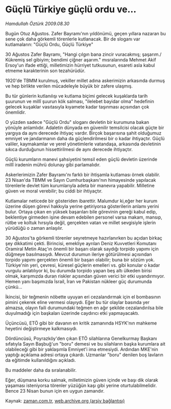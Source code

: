 # Güçlü Türkiye güçlü ordu ve...

*Hamdullah Öztürk 2009.08.30*

<tr><td class="metin" colspan="2" style="padding-top: 20px; padding-left: 5px; padding-right: 10px;">Bugün Otuz Ağustos. Zafer Bayramı'nın yıldönümü, geçen yıllara nazaran bu sene çok daha görkemli törenlerle kutlanacak. Bir de sloganı var kutlamaların: "Güçlü Ordu, Güçlü Türkiye"</td></tr><tr><td class="metin" colspan="2" style="padding-top: 20px; padding-left: 5px; padding-right: 10px;"><p>30 Ağustos Zafer Bayramı, "Hangi çılgın bana zincir vuracakmış; şaşarım./ Kükremiş sel gibiyim; bendimi çiğner aşarım." mısralarında Mehmet Akif Ersoy'un ifade ettiği, milletimizin hürriyet tutkusunun, esareti asla kabul etmeme karakterinin son tezahürüdür.
<p>1920'de TBMM kurulmuş, vekiller millet adına askerimizin arkasında durmuş ve hep birlikte verilen mücadeleyle büyük bir zafere ulaşmış.
<p>Bu tür günlerin kutlanılışı ve kutlama biçimi gelecek kuşaklarda tarih şuurunun ve millî şuurun kök salması, "ilelebet bayidar olma" hedefinin gelecek kuşaklar vasıtasıyla kıyamete kadar taşınması açısından çok önemlidir.
<p>O yüzden sadece "Güçlü Ordu" sloganı devletin bir kurumuna bakan yönüyle anlamlıdır. Adaletin dünyada en güvenilir temsilcisi olacak güçte bir yargıya da aynı derecede ihtiyaç vardır. Birçok başarısına şahit olduğumuz emniyet ve jandarmanın daha da güçlendirilmesi bir o kadar ihtiyaçtır. Güçlü valiler, kaymakamlar ve yerel yönetimlerle vatandaşa, arkasında devletinin sıkıca durduğunun hissettirilmesi de aynı derecede ihtiyaçtır.
<p>Güçlü kurumların manevi şahsiyetini temsil eden güçlü devletin üzerinde millî iradenin mührü dolunay gibi parlamalıdır.
<p>Askerlerimizin Zafer Bayramı'nı farklı bir ihtişamla kutlaması örnek olabilir. 23 Nisan'da TBMM ve Sayın Cumhurbaşkanı'nın himayesinde yapılacak törenlerle devlet tüm kurumlarıyla adeta bir manevra yapabilir. Milletine güven ve moral verebilir; bu ciddi bir ihtiyaçtır.
<p>Kutlamalar neticede bir gösteriden ibarettir. Malumdur ki,eğer her kurum üzerine düşen görevi hakkıyla yerine getiriyorsa gösterilerin anlamı yerini bulur. Ortaya çıkan en yüksek başarıları bile görevinin gereği kabul edip, beklentiye girmeden işine devam edebilen personel varsa makam, mansıp, rütbe ve koltuk hırsıyla değil, gerçekten vatan ve millet sevgisiyle işlerin yürüdüğü o zaman anlaşılır.
<p>30 Ağustos'ta görkemli törenler seyretmeye hazırlanırken bu açıdan birkaç şey dikkatimi çekti. Birincisi, emekliye ayrılan Deniz Kuvvetleri Komutanı Oramiral Metin Ataç'ın önemli bir başarı olarak saydığı torpido yapımı için düğmeye basılmasıydı. Mevcut durumun ileriye götürülmesi açısından torpido yapımı gerçekten önemli bir başarı olabilir; buna bir sözüm yok. Türkiye'nin yeri, çevresi, küresel güçlerin emelleri vs. gibi konular o kadar vurgulu anlatılıyor ki, bu durumda torpido yapan beş altı ülkeden birisi olmak, karşımızda duran riskler açısından güven verici bir etki uyandırmıyor. Hemen yanı başımızda İsrail, İran ve Pakistan nükleer güç durumunda çünkü...
<p>İkincisi, bir teğmenin nöbette uyuyan eri cezalandırmak için el bombasının pimini çekerek eline vermesi olayıydı. Eğer bu tür olaylar basında yer almazsa, olayın faili durumundaki teğmen en ağır şekilde cezalandırılsa bile duyulmadığı için başkaları üzerinde caydırıcı etki yapmayacaktı.
<p>Üçüncüsü, ETÖ gibi bir davanın en kritik zamanında HSYK'nın mahkeme heyetini değiştirmeye kalkmasıydı.
<p>Dördüncüsü, Poyrazköy'den çıkan ETÖ silahlarına Genelkurmay Başkanı sıfatıyla Sayın Başbuğ'un "boru" demesi ve bu silahların başka kurumlara ait olabileceği gibi bir yaklaşımla Emniyet'i ima etmesiydi. Ardından MKE'nin yaptığı açıklama adresi ortaya çıkardı. Uzmanlar "boru" denilen boş lavların da eğitimde kullanıldığını açıkladı.
<p>Bu maddeler daha da sıralanabilir.
<p>Eğer, düşmana korku salmak, milletimizin güven içinde ve başı dik olarak yaşaması isteniyorsa törenler yüzüğün kaşı gibi yerine oturtulabilmelidir. Bence 23 Nisan bunun için en uygun zamandır.<br/></p></p></p></p></p></p></p></p></p></p></p></p></p></td></tr>

Kaynak: [zaman.com.tr](http://zaman.com.tr/yazar.do?yazino=886277), [web.archive.org (arşiv bağlantısı)](http://web.archive.org/web/20091103010649/http://www.zaman.com.tr:80/yazar.do?yazino=886277)
